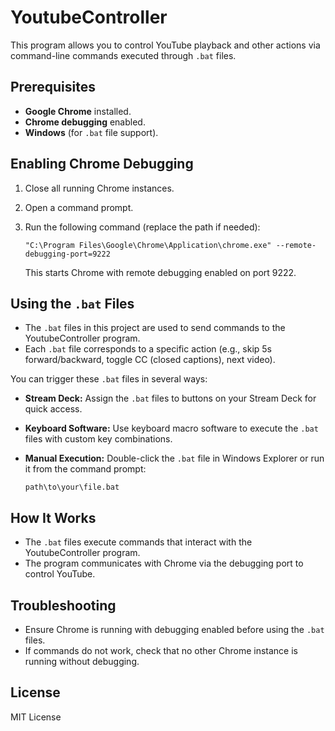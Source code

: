 # YoutubeController

This program allows you to control YouTube playback and other actions via command-line commands executed through `.bat` files.

## Prerequisites

- **Google Chrome** installed.
- **Chrome debugging** enabled.
- **Windows** (for `.bat` file support).

## Enabling Chrome Debugging

1. Close all running Chrome instances.
2. Open a command prompt.
3. Run the following command (replace the path if needed):

    ```
    "C:\Program Files\Google\Chrome\Application\chrome.exe" --remote-debugging-port=9222
    ```

    This starts Chrome with remote debugging enabled on port 9222.

## Using the `.bat` Files

- The `.bat` files in this project are used to send commands to the YoutubeController program.
- Each `.bat` file corresponds to a specific action (e.g., skip 5s forward/backward, toggle CC (closed captions), next video).

You can trigger these `.bat` files in several ways:
- **Stream Deck:** Assign the `.bat` files to buttons on your Stream Deck for quick access.
- **Keyboard Software:** Use keyboard macro software to execute the `.bat` files with custom key combinations.
- **Manual Execution:** Double-click the `.bat` file in Windows Explorer or run it from the command prompt:

    ```
    path\to\your\file.bat
    ```

## How It Works

- The `.bat` files execute commands that interact with the YoutubeController program.
- The program communicates with Chrome via the debugging port to control YouTube.

## Troubleshooting

- Ensure Chrome is running with debugging enabled before using the `.bat` files.
- If commands do not work, check that no other Chrome instance is running without debugging.

## License

MIT License